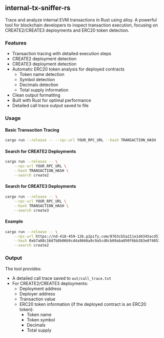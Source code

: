 ## internal-tx-sniffer-rs

Trace and analyze internal EVM transactions in Rust using alloy. A powerful tool for blockchain developers to inspect transaction execution, focusing on CREATE2/CREATE3 deployments and ERC20 token detection.

### Features

- Transaction tracing with detailed execution steps
- CREATE2 deployment detection
- CREATE3 deployment detection
- Automatic ERC20 token analysis for deployed contracts
  - Token name detection
  - Symbol detection
  - Decimals detection
  - Total supply information
- Clean output formatting
- Built with Rust for optimal performance
- Detailed call trace output saved to file

### Usage

#### Basic Transaction Tracing

```bash
cargo run --release -- --rpc-url YOUR_RPC_URL --hash TRANSACTION_HASH
```

#### Search for CREATE2 Deployments

```bash
cargo run --release -- \
    --rpc-url YOUR_RPC_URL \
    --hash TRANSACTION_HASH \
    --search create2
```

#### Search for CREATE3 Deployments

```bash
cargo run --release -- \
    --rpc-url YOUR_RPC_URL \
    --hash TRANSACTION_HASH \
    --search create3
```

#### Example

```bash
cargo run --release -- \
    --rpc-url https://nd-418-459-126.p2pify.com/8763cb5a211e1d4345acd51bde484c00/ext/bc/C/rpc \
    --hash 0xb7a88c16d7b8b06b9cd4a9666a9c9a5cd0cb89aba050f6bb383e0740531c8fa0 \
    --search create2
```

### Output

The tool provides:
- A detailed call trace saved to `out/call_trace.txt`
- For CREATE2/CREATE3 deployments:
  - Deployment address
  - Deployer address
  - Transaction value
  - ERC20 token information (if the deployed contract is an ERC20 token):
    - Token name
    - Token symbol
    - Decimals
    - Total supply

